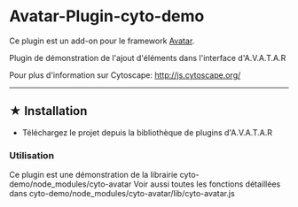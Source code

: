 # Avatar-Plugin-cyto-demo

Ce plugin est un add-on pour le framework [Avatar](https://github.com/Spikharpax/A.V.A.T.A.R).

Plugin de démonstration de l'ajout d'éléments dans l'interface d'A.V.A.T.A.R

Pour plus d'information sur Cytoscape: http://js.cytoscape.org/

***
## ★ Installation
* Téléchargez le projet depuis la bibliothèque de plugins d'A.V.A.T.A.R


### Utilisation

Ce plugin est une démonstration de la librairie cyto-demo/node_modules/cyto-avatar
Voir aussi toutes les fonctions détaillées dans cyto-demo/node_modules/cyto-avatar/lib/cyto-avatar.js


<BR><BR>
 
